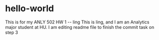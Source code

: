 # hello-world
This is for my ANLY 502 HW 1 -- ling
This is ling, and I am an Analytics major student at HU. I am editing readme file to finish the commit task on step 3
